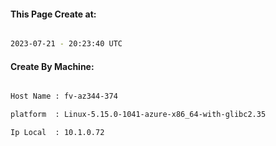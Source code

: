 
   
#### This Page Create at:

```bash

2023-07-21 - 20:23:40 UTC

```

#### Create By Machine:

```bash

Host Name : fv-az344-374

platform  : Linux-5.15.0-1041-azure-x86_64-with-glibc2.35

Ip Local  : 10.1.0.72

```

